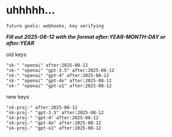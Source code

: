 # uhhhhh...

`future goals: webhooks, key verifying`



***Fill out 2025-08-12 with the format after:YEAR-MONTH-DAY or after:YEAR***

old keys
```
"sk-" "openai" after:2025-08-12
"sk-" "openai" "gpt-3.5" after:2025-08-12
"sk-" "openai" "gpt-4" after:2025-08-12
"sk-" "openai" "gpt-4o" after:2025-08-12
"sk-" "openai" "gpt-o1" after:2025-08-12
```

new keys
```
"sk-proj-" after:2025-08-12
"sk-proj-" "gpt-3.5" after:2025-08-12
"sk-proj-" "gpt-4" after:2025-08-12
"sk-proj-" "gpt-4o" after:2025-08-12
"sk-proj-" "gpt-o1" after:2025-08-12
```
